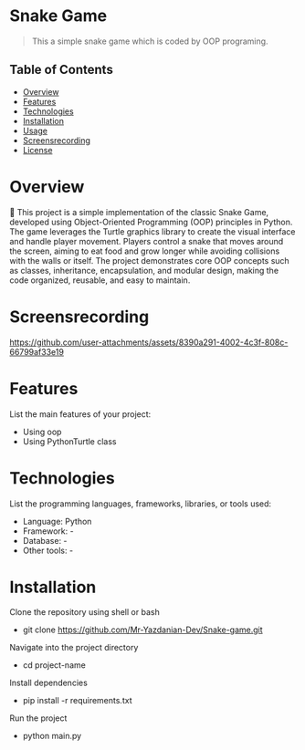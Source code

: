 # Snake Game
> This a simple snake game which is coded by OOP programing.
## Table of Contents
- [Overview](#overview)
- [Features](#features)
- [Technologies](#technologies)
- [Installation](#installation)
- [Usage](#usage)
- [Screensrecording](#screensrecording)
- [License](#license)
# Overview
🐍 This project is a simple implementation of the classic Snake Game, developed using Object-Oriented Programming (OOP) principles in Python. The game leverages the Turtle graphics library to create the visual interface and handle player movement.
Players control a snake that moves around the screen, aiming to eat food and grow longer while avoiding collisions with the walls or itself. The project demonstrates core OOP concepts such as classes, inheritance, encapsulation, and modular design, making the code organized, reusable, and easy to maintain.
# Screensrecording
https://github.com/user-attachments/assets/8390a291-4002-4c3f-808c-66799af33e19
# Features
List the main features of your project:
- Using oop 
- Using PythonTurtle class
# Technologies
List the programming languages, frameworks, libraries, or tools used:
- Language: Python
- Framework: -
- Database: -
- Other tools: -
# Installation
Clone the repository using shell or bash 
- git clone https://github.com/Mr-Yazdanian-Dev/Snake-game.git
  
Navigate into the project directory
- cd project-name

Install dependencies
- pip install -r requirements.txt

Run the project
- python main.py
